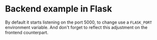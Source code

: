 # Backend example in Flask

By default it starts listening on the port 5000, to change use a `FLASK_PORT` environment variable. And don't forget to reflect this adjustment on the frontend counterpart.
